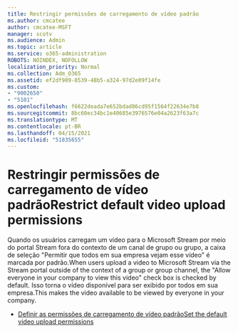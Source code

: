 ```yaml
---
title: Restringir permissões de carregamento de vídeo padrão
ms.author: cmcatee
author: cmcatee-MSFT
manager: scotv
ms.audience: Admin
ms.topic: article
ms.service: o365-administration
ROBOTS: NOINDEX, NOFOLLOW
localization_priority: Normal
ms.collection: Adm_O365
ms.assetid: ef2df989-8539-48b5-a324-97d2e09f14fe
ms.custom:
- "9002650"
- "5101"
ms.openlocfilehash: f6622deada7e652bdad86cd95f1564f22634e7b8
ms.sourcegitcommit: 8bc60ec34bc1e40685e3976576e04a2623f63a7c
ms.translationtype: MT
ms.contentlocale: pt-BR
ms.lasthandoff: 04/15/2021
ms.locfileid: "51835655"
---
```

# <a name="restrict-default-video-upload-permissions"></a><span data-ttu-id="e7b91-102">Restringir permissões de carregamento de vídeo padrão</span><span class="sxs-lookup"><span data-stu-id="e7b91-102">Restrict default video upload permissions</span></span>

<span data-ttu-id="e7b91-103">Quando os usuários carregam um vídeo para o Microsoft Stream por meio do portal Stream fora do contexto de um canal de grupo ou grupo, a caixa de seleção "Permitir que todos em sua empresa vejam esse vídeo" é marcada por padrão.</span><span class="sxs-lookup"><span data-stu-id="e7b91-103">When users upload a video to Microsoft Stream via the Stream portal outside of the context of a group or group channel, the "Allow everyone in your company to view this video" check box is checked by default.</span></span> <span data-ttu-id="e7b91-104">Isso torna o vídeo disponível para ser exibido por todos em sua empresa.</span><span class="sxs-lookup"><span data-stu-id="e7b91-104">This makes the video available to be viewed by everyone in your company.</span></span>

- [<span data-ttu-id="e7b91-105">Definir as permissões de carregamento de vídeo padrão</span><span class="sxs-lookup"><span data-stu-id="e7b91-105">Set the default video upload permissions</span></span>](https://docs.microsoft.com/stream/default-video-permissions)
